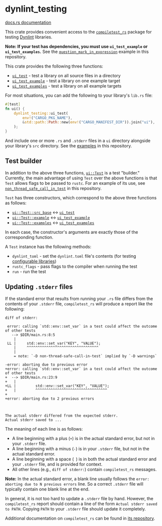 # dynlint_testing

[docs.rs documentation]

<!-- cargo-rdme start -->

This crate provides convenient access to the [`compiletest_rs`] package for testing [Dynlint]
libraries.

**Note: If your test has dependencies, you must use `ui_test_example` or `ui_test_examples`.**
See the [`question_mark_in_expression`] example in this repository.

This crate provides the following three functions:

- [`ui_test`] - test a library on all source files in a directory
- [`ui_test_example`] - test a library on one example target
- [`ui_test_examples`] - test a library on all example targets

For most situations, you can add the following to your library's `lib.rs` file:

```rust
#[test]
fn ui() {
    dynlint_testing::ui_test(
        env!("CARGO_PKG_NAME"),
        &std::path::Path::new(env!("CARGO_MANIFEST_DIR")).join("ui"),
    );
}
```

And include one or more `.rs` and `.stderr` files in a `ui` directory alongside your library's
`src` directory. See the [examples] in this repository.

## Test builder

In addition to the above three functions, [`ui::Test`] is a test "builder." Currently, the main
advantage of using `Test` over the above functions is that `Test` allows flags to be passed to
`rustc`. For an example of its use, see [`non_thread_safe_call_in_test`] in this repository.

`Test` has three constructors, which correspond to the above three functions as follows:

- [`ui::Test::src_base`] <-> [`ui_test`]
- [`ui::Test::example`] <-> [`ui_test_example`]
- [`ui::Test::examples`] <-> [`ui_test_examples`]

In each case, the constructor's arguments are exactly those of the corresponding function.

A `Test` instance has the following methods:

- `dynlint_toml` - set the `dynlint.toml` file's contents (for testing [configurable libraries])
- `rustc_flags` - pass flags to the compiler when running the test
- `run` - run the test

## Updating `.stderr` files

If the standard error that results from running your `.rs` file differs from the contents of
your `.stderr` file, `compiletest_rs` will produce a report like the following:

```text
diff of stderr:

 error: calling `std::env::set_var` in a test could affect the outcome of other tests
   --> $DIR/main.rs:8:5
    |
 LL |     std::env::set_var("KEY", "VALUE");
    |     ^^^^^^^^^^^^^^^^^^^^^^^^^^^^^^^^^
    |
    = note: `-D non-thread-safe-call-in-test` implied by `-D warnings`

-error: aborting due to previous error
+error: calling `std::env::set_var` in a test could affect the outcome of other tests
+  --> $DIR/main.rs:23:9
+   |
+LL |         std::env::set_var("KEY", "VALUE");
+   |         ^^^^^^^^^^^^^^^^^^^^^^^^^^^^^^^^^
+
+error: aborting due to 2 previous errors



The actual stderr differed from the expected stderr.
Actual stderr saved to ...
```

The meaning of each line is as follows:

- A line beginning with a plus (`+`) is in the actual standard error, but not in your `.stderr`
  file.
- A line beginning with a minus (`-`) is in your `.stderr` file, but not in the actual standard
  error.
- A line beginning with a space (` `) is in both the actual standard error and your `.stderr`
  file, and is provided for context.
- All other lines (e.g., `diff of stderr:`) contain `compiletest_rs` messages.

**Note:** In the actual standard error, a blank line usually follows the `error: aborting due to
N previous errors` line. So a correct `.stderr` file will typically contain one blank line at
the end.

In general, it is not too hard to update a `.stderr` file by hand. However, the `compiletest_rs`
report should contain a line of the form `Actual stderr saved to PATH`. Copying `PATH` to your
`.stderr` file should update it completely.

Additional documentation on `compiletest_rs` can be found in [its repository].

[`compiletest_rs`]: https://github.com/Manishearth/compiletest-rs
[`non_thread_safe_call_in_test`]: ../../examples/general/non_thread_safe_call_in_test/src/lib.rs
[`question_mark_in_expression`]: ../../examples/restriction/question_mark_in_expression/Cargo.toml
[`ui::test::example`]: https://docs.rs/dynlint_testing/latest/dynlint_testing/ui/struct.Test.html#method.example
[`ui::test::examples`]: https://docs.rs/dynlint_testing/latest/dynlint_testing/ui/struct.Test.html#method.examples
[`ui::test::src_base`]: https://docs.rs/dynlint_testing/latest/dynlint_testing/ui/struct.Test.html#method.src_base
[`ui::test`]: https://docs.rs/dynlint_testing/latest/dynlint_testing/ui/struct.Test.html
[`ui_test_example`]: https://docs.rs/dynlint_testing/latest/dynlint_testing/fn.ui_test_example.html
[`ui_test_examples`]: https://docs.rs/dynlint_testing/latest/dynlint_testing/fn.ui_test_examples.html
[`ui_test`]: https://docs.rs/dynlint_testing/latest/dynlint_testing/fn.ui_test.html
[configurable libraries]: ../..#configurable-libraries
[docs.rs documentation]: https://docs.rs/dynlint_testing/latest/dynlint_testing/
[dynlint]: ../..
[examples]: ../../examples
[its repository]: https://github.com/Manishearth/compiletest-rs

<!-- cargo-rdme end -->
